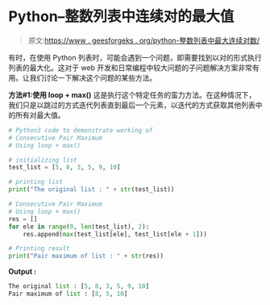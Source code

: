 # Python–整数列表中连续对的最大值

> 原文:[https://www . geesforgeks . org/python-整数列表中最大连续对数/](https://www.geeksforgeeks.org/python-maximum-of-consecutive-pair-in-integer-list/)

有时，在使用 Python 列表时，可能会遇到一个问题，即需要找到以对的形式执行列表的最大化。这对于 web 开发和日常编程中较大问题的子问题解决方案非常有用。让我们讨论一下解决这个问题的某些方法。

**方法#1:使用 loop + max()**
这是执行这个特定任务的蛮力方法。在这种情况下，我们只是以跳过的方式迭代列表直到最后一个元素，以迭代的方式获取其他列表中的所有对最大值。

```py
# Python3 code to demonstrate working of
# Consecutive Pair Maximum
# Using loop + max()

# initializing list
test_list = [5, 8, 3, 5, 9, 10]

# printing list
print("The original list : " + str(test_list))

# Consecutive Pair Maximum
# Using loop + max()
res = []
for ele in range(0, len(test_list), 2):
    res.append(max(test_list[ele], test_list[ele + 1]))

# Printing result
print("Pair maximum of list : " + str(res))
```

**Output :**

```py
The original list : [5, 8, 3, 5, 9, 10]
Pair maximum of list : [8, 5, 10]

```